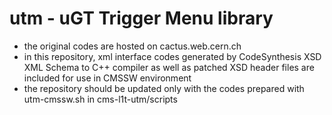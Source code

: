 # utm - uGT Trigger Menu library
- the original codes are hosted on cactus.web.cern.ch
- in this repository, xml interface codes generated by CodeSynthesis XSD XML Schema to C++ compiler
  as well as patched XSD header files are included for use in CMSSW environment
- the repository should be updated only with the codes prepared with utm-cmssw.sh in cms-l1t-utm/scripts